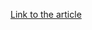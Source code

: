 [Link to the article](https://crowdstrike.com/blog/crowdstrike-falcon-detects-dell-driver-vulnerability-cve-2021-21551/)
